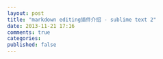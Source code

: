 ```yaml
---
layout: post
title: "markdown editing插件介绍 - sublime text 2"
date: 2013-11-21 17:16
comments: true
categories: 
published: false
---
```

